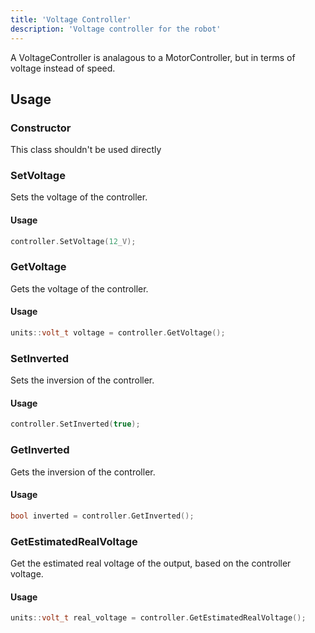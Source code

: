 ```yaml
---
title: 'Voltage Controller'
description: 'Voltage controller for the robot'
---
```


A VoltageController is analagous to a MotorController, but in terms of voltage instead of speed.

## Usage

### Constructor
This class shouldn't be used directly

### SetVoltage
Sets the voltage of the controller.

#### Usage
```cpp
controller.SetVoltage(12_V);
```

### GetVoltage
Gets the voltage of the controller.

#### Usage
```cpp
units::volt_t voltage = controller.GetVoltage();
```

### SetInverted
Sets the inversion of the controller.

#### Usage
```cpp
controller.SetInverted(true);
```

### GetInverted
Gets the inversion of the controller.

#### Usage
```cpp
bool inverted = controller.GetInverted();
```

### GetEstimatedRealVoltage
Get the estimated real voltage of the output, based on the controller voltage.

#### Usage
```cpp
units::volt_t real_voltage = controller.GetEstimatedRealVoltage();
```
